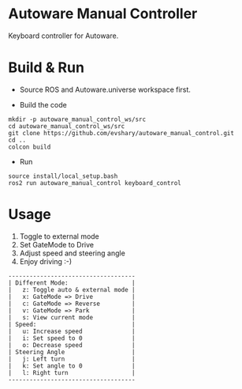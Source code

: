 # Autoware Manual Controller

Keyboard controller for Autoware.

# Build & Run

* Source ROS and Autoware.universe workspace first.

* Build the code

```shell
mkdir -p autoware_manual_control_ws/src
cd autoware_manual_control_ws/src
git clone https://github.com/evshary/autoware_manual_control.git
cd ..
colcon build
```

* Run

```shell
source install/local_setup.bash
ros2 run autoware_manual_control keyboard_control
```

# Usage

1. Toggle to external mode
2. Set GateMode to Drive
3. Adjust speed and steering angle
4. Enjoy driving :-)

```shell
------------------------------------
| Different Mode:                  |
|   z: Toggle auto & external mode |
|   x: GateMode => Drive           |
|   c: GateMode => Reverse         |
|   v: GateMode => Park            |
|   s: View current mode           |
| Speed:                           |
|   u: Increase speed              |
|   i: Set speed to 0              |
|   o: Decrease speed              |
| Steering Angle                   |
|   j: Left turn                   |
|   k: Set angle to 0              |
|   l: Right turn                  |
------------------------------------
```
